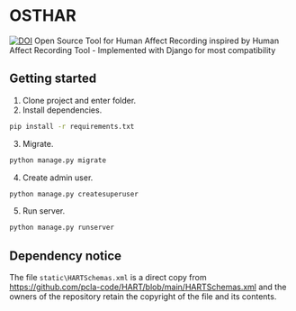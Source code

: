 # OSTHAR
[![DOI](https://zenodo.org/badge/DOI/10.5281/zenodo.17062039.svg)](https://doi.org/10.5281/zenodo.17062039)
Open Source Tool for Human Affect Recording inspired by Human Affect Recording Tool - Implemented with Django for most compatibility

## Getting started

1. Clone project and enter folder.
2. Install dependencies.
```bash
pip install -r requirements.txt
```
3. Migrate.
```bash
python manage.py migrate
```
4. Create admin user.
```bash
python manage.py createsuperuser
```
5. Run server.
```bash
python manage.py runserver
```

## Dependency notice

The file `static\HARTSchemas.xml` is a direct copy from https://github.com/pcla-code/HART/blob/main/HARTSchemas.xml and the owners of the repository retain the copyright of the file and its contents.

